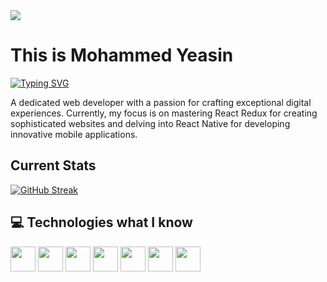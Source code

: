 <img src="https://i.ibb.co/dDss9kQ/banner-developer.jpg" />
<h1>This is Mohammed Yeasin</h1>
<a href="https://git.io/typing-svg"><img src="https://readme-typing-svg.demolab.com?font=arial&pause=1000&color=000000&random=false&width=435&lines=MIS+Student;Web+Developer;Coder;Tech+Savvy" alt="Typing SVG" /></a>
<p>A dedicated web developer with a passion for crafting exceptional digital experiences. Currently, my focus is on mastering React Redux for creating sophisticated websites and delving into React Native for developing innovative mobile applications.</p>
<h2>Current Stats</h2>
<a href="https://git.io/streak-stats"><img src="https://streak-stats.demolab.com?user=yeasinbinali" alt="GitHub Streak" /></a>
<h2>💻 Technologies what I know</h2>
<div align="center>
  <img background="gray" width="40px" src="https://i.ibb.co/dfFPLXh/javascript.png" />
  <img width="40px" src="https://i.ibb.co/VSNwBNx/reactjs.png" />
  <img width="40px" src="https://i.ibb.co/JRMpCrK/bootstrap.png" />
  <img width="40px" src="https://i.ibb.co/dKvM8vL/tailwind.png">
  <img width="40px" src="https://i.ibb.co/ctdFS2B/nodejs.png" />
  <img width="40px" src="https://i.ibb.co/t3BzG1w/mongodb.png" />
  <img width="40px" src="https://i.ibb.co/M7mWBZ4/firebase.png" />
  <img width="40px" src="https://i.ibb.co/7yTwcbN/stripe.png" />
</div>

